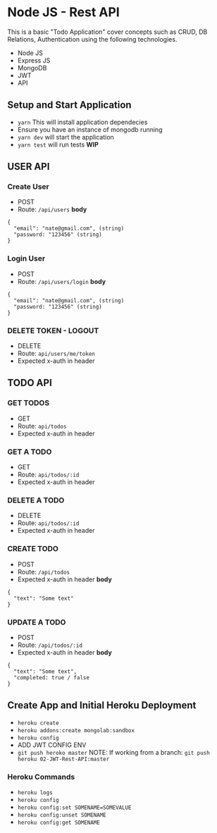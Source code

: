 # Node JS - Rest API

This is a basic "Todo Application" cover concepts such as CRUD, DB Relations, Authentication using the following technologies.

- Node JS
- Express JS
- MongoDB
- JWT
- API

## Setup and Start Application
- `yarn` This will install application dependecies
- Ensure you have an instance of mongodb running
- `yarn dev` will start the application
- `yarn test` will run tests **WIP**

## USER API

### Create User
- POST
- Route: `/api/users`
**body**
```
{
  "email": "nate@gmail.com", (string)
  "password: "123456" (string)
}
```

### Login User
- POST
- Route: `/api/users/login`
**body**
```
{
  "email": "nate@gmail.com", (string)
  "password: "123456" (string)
}
```
### DELETE TOKEN - LOGOUT
- DELETE
- Route: `api/users/me/token`
- Expected x-auth in header

## TODO API

### GET TODOS
- GET
- Route: `api/todos`
- Expected x-auth in header

### GET A TODO
- GET
- Route: `api/todos/:id`
- Expected x-auth in header

### DELETE A TODO
- DELETE
- Route: `api/todos/:id`
- Expected x-auth in header

### CREATE TODO
- POST
- Route: `/api/todos`
- Expected x-auth in header
**body**
```
{
  "text": "Some text"
}
```
### UPDATE A TODO
- POST
- Route: `/api/todos/:id`
- Expected x-auth in header
**body**
```
{
  "text": "Some text",
  "completed: true / false
}
```

## Create App and Initial Heroku Deployment
- `heroku create`
- `heroku addons:create mongolab:sandbox`
- `heroku config`
- ADD JWT CONFIG ENV
- `git push heroko master` NOTE: If working from a branch: `git push heroku 02-JWT-Rest-API:master`

### Heroku Commands
- `heroku logs`
- `heroku config`
- `heroku config:set SOMENAME=SOMEVALUE`
- `heroku config:unset SOMENAME`
- `heroku config:get SOMENAME`
